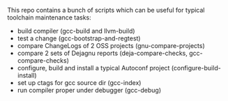 This repo contains a bunch of scripts which can be useful
for typical toolchain maintenance tasks:
* build compiler (gcc-build and llvm-build)
* test a change (gcc-bootstrap-and-regtest)
* compare ChangeLogs of 2 OSS projects (gnu-compare-projects)
* compare 2 sets of Dejagnu reports (deja-compare-checks, gcc-compare-checks)
* configure, build and install a typical Autoconf project (configure-build-install)
* set up ctags for gcc source dir (gcc-index)
* run compiler proper under debugger (gcc-debug)
